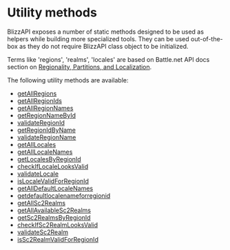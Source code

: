 # Utility methods

BlizzAPI exposes a number of static methods designed to be used as helpers while building more specialized tools. They can be used out-of-the-box as they do not require BlizzAPI class object to be initialized.

Terms like 'regions', 'realms', 'locales' are based on Battle.net API docs section on [Regionality, Partitions, and Localization](https://develop.battle.net/documentation/guides/regionality-partitions-and-localization).

The following utility methods are available:

* [getAllRegions](/docs/utils/getAllRegions)
* [getAllRegionIds](/docs/utils/getAllRegionIds)
* [getAllRegionNames](/docs/utils/getAllRegionNames)
* [getRegionNameById](/docs/utils/getRegionNameById)
* [validateRegionId](/docs/utils/validateRegionId)
* [getRegionIdByName](/docs/utils/getRegionIdByName)
* [validateRegionName](/docs/utils/validateRegionName)
* [getAllLocales](/docs/utils/getAllLocales)
* [getAllLocaleNames](/docs/utils/getAllLocaleNames)
* [getLocalesByRegionId](/docs/utils/getLocalesByRegionId)
* [checkIfLocaleLooksValid](/docs/utils/checkIfLocaleLooksValid)
* [validateLocale](/docs/utils/validateLocale)
* [isLocaleValidForRegionId](/docs/utils/isLocaleValidForRegionId)
* [getAllDefaultLocaleNames](/docs/utils/getAllDefaultLocaleNames.html)
* [getdefaultlocalenameforregionid](/docs/utils/getdefaultlocalenameforregionid.html)
* [getAllSc2Realms](/docs/utils/getAllSc2Realms)
* [getAllAvailableSc2Realms](/docs/utils/getAllAvailableSc2Realms)
* [getSc2RealmsByRegionId](/docs/utils/getSc2RealmsByRegionId)
* [checkIfSc2RealmLooksValid](/docs/utils/checkIfSc2RealmLooksValid)
* [validateSc2Realm](/docs/utils/validateSc2Realm)
* [isSc2RealmValidForRegionId](/docs/utils/isSc2RealmValidForRegionId)